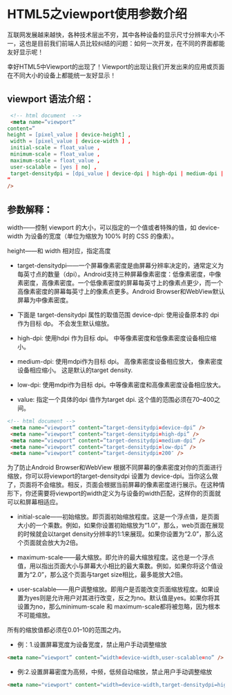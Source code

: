 # HTML5之viewport使用参数介绍

互联网发展越来越快，各种技术层出不穷，其中各种设备的显示尺寸分辨率大小不一，这也是目前我们前端人员比较纠结的问题：如何一次开发，在不同的界面都能友好显示呢！  

幸好HTML5中Viewport的出现了！Viewport的出现让我们开发出来的应用或页面在不同大小的设备上都能统一友好显示！  


## viewport 语法介绍：
```html
 <!-- html document  -->
 <meta name=”viewport”
content=”
height = [pixel_value | device-height] ,
 width = [pixel_value | device-width ] ,
 initial-scale = float_value ,
 minimum-scale = float_value ,
 maximum-scale = float_value ,
 user-scalable = [yes | no] ,
 target-densitydpi = [dpi_value | device-dpi | high-dpi | medium-dpi | low-dpi]
”
/>
```
## 参数解释：
width——控制 viewport 的大小，可以指定的一个值或者特殊的值，如 device-width 为设备的宽度（单位为缩放为 100% 时的 CSS 的像素）。

height——和 width 相对应，指定高度

- target-densitydpi——一个屏幕像素密度是由屏幕分辨率决定的，通常定义为每英寸点的数量（dpi）。Android支持三种屏幕像素密度：低像素密度，中像素密度，高像素密度。一个低像素密度的屏幕每英寸上的像素点更少，而一个高像素密度的屏幕每英寸上的像素点更多。Android Browser和WebView默认屏幕为中像素密度。


- 下面是 target-densitydpi 属性的取值范围
device-dpi: 使用设备原本的 dpi 作为目标 dp。 不会发生默认缩放。

- high-dpi: 使用hdpi 作为目标 dpi。 中等像素密度和低像素密度设备相应缩小。

- medium-dpi: 使用mdpi作为目标 dpi。 高像素密度设备相应放大， 像素密度设备相应缩小。 这是默认的target density.

- low-dpi: 使用mdpi作为目标 dpi。中等像素密度和高像素密度设备相应放大。

-  value: 指定一个具体的dpi 值作为target dpi. 这个值的范围必须在70–400之间。
```html
<!-- html document -->
 <meta name=”viewport” content=”target-densitydpi=device-dpi” />
 <meta name=”viewport” content=”target-densitydpi=high-dpi” />
 <meta name=”viewport” content=”target-densitydpi=medium-dpi” />
 <meta name=”viewport” content=”target-densitydpi=low-dpi” />
 <meta name=”viewport” content=”target-densitydpi=200″ />
 ```  
为了防止Android Browser和WebView 根据不同屏幕的像素密度对你的页面进行缩放，你可以将viewport的target-densitydpi 设置为 device-dpi。当你这么做了，页面将不会缩放。相反，页面会根据当前屏幕的像素密度进行展示。在这种情形下，你还需要将viewport的width定义为与设备的width匹配，这样你的页面就可以和屏幕相适应。

- initial-scale——初始缩放。即页面初始缩放程度。这是一个浮点值，是页面大小的一个乘数。例如，如果你设置初始缩放为“1.0”，那么，web页面在展现的时候就会以target density分辨率的1:1来展现。如果你设置为“2.0”，那么这个页面就会放大为2倍。

- maximum-scale——最大缩放。即允许的最大缩放程度。这也是一个浮点值，用以指出页面大小与屏幕大小相比的最大乘数。例如，如果你将这个值设置为“2.0”，那么这个页面与target size相比，最多能放大2倍。

- user-scalable——用户调整缩放。即用户是否能改变页面缩放程度。如果设置为yes则是允许用户对其进行改变，反之为no。默认值是yes。如果你将其设置为no，那么minimum-scale 和 maximum-scale都将被忽略，因为根本不可能缩放。  

所有的缩放值都必须在0.01–10的范围之内。

- 例：1.设置屏幕宽度为设备宽度，禁止用户手动调整缩放
```html
<meta name=”viewport” content=”width=device-width,user-scalable=no” />
```
- 例:2.设置屏幕密度为高频，中频，低频自动缩放，禁止用户手动调整缩放
```html
<meta name="viewport" content="width=device-width,target-densitydpi=high-dpi,initial-scale=1.0, minimum-scale=1.0, maximum-scale=1.0, user-scalable=no"/>
```
